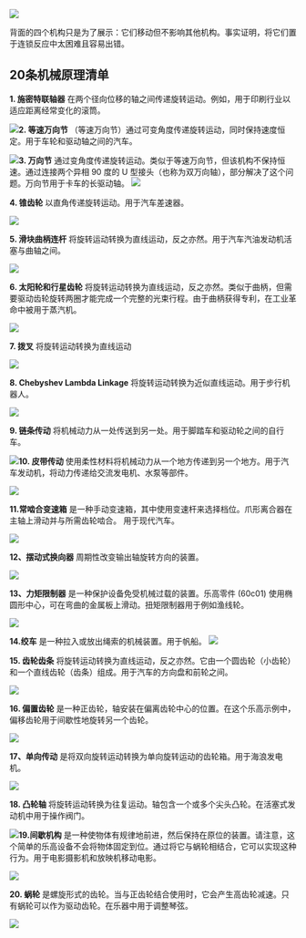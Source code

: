 ![](file:///C:/Users/SMC892C/AppData/Local/Temp/enhtmlclip/mechanical_principles_moving_parts_back.jpg)

背面的四个机构只是为了展示：它们移动但不影响其他机构。事实证明，将它们置于连锁反应中太困难且容易出错。

## 20条机械原理清单

**1. 施密特联轴器**
在两个径向位移的轴之间传递旋转运动。例如，用于印刷行业以适应距离经常变化的滚筒。

![](file:///C:/Users/SMC892C/AppData/Local/Temp/enhtmlclip/mechanical_principles_1.jpg)**2. 等速万向节**
（等速万向节）通过可变角度传递旋转运动，同时保持速度恒定。用于车轮和驱动轴之间的汽车。

![](file:///C:/Users/SMC892C/AppData/Local/Temp/enhtmlclip/mechanical_principles_2.jpg)**3. 万向节**
通过变角度传递旋转运动。类似于等速万向节，但该机构不保持恒速。通过连接两个异相 90 度的 U 型接头（也称为双万向轴），部分解决了这个问题。万向节用于卡车的长驱动轴。
![](file:///C:/Users/SMC892C/AppData/Local/Temp/enhtmlclip/mechanical_principles_3.jpg)

**4. 锥齿轮**
以直角传递旋转运动。用于汽车差速器。

![](file:///C:/Users/SMC892C/AppData/Local/Temp/enhtmlclip/mechanical_principles_4.jpg)

**5. 滑块曲柄连杆**
将旋转运动转换为直线运动，反之亦然。用于汽车汽油发动机活塞与曲轴之间。


![](file:///C:/Users/SMC892C/AppData/Local/Temp/enhtmlclip/mechanical_principles_5.jpg)


**6. 太阳轮和行星齿轮**
将旋转运动转换为直线运动，反之亦然。类似于曲柄，但需要驱动齿轮旋转两圈才能完成一个完整的光束行程。由于曲柄获得专利，在工业革命中被用于蒸汽机。

![](file:///C:/Users/SMC892C/AppData/Local/Temp/enhtmlclip/mechanical_principles_6.jpg)


**7. 拨叉**
将旋转运动转换为直线运动

![](file:///C:/Users/SMC892C/AppData/Local/Temp/enhtmlclip/mechanical_principles_7.jpg)

**8. Chebyshev Lambda Linkage**
将旋转运动转换为近似直线运动。用于步行机器人。

![](file:///C:/Users/SMC892C/AppData/Local/Temp/enhtmlclip/mechanical_principles_8.jpg)

**9. 链条传动**
将机械动力从一处传送到另一处。用于脚踏车和驱动轮之间的自行车。

![](file:///C:/Users/SMC892C/AppData/Local/Temp/enhtmlclip/mechanical_principles_9.jpg)**10. 皮带传动**
使用柔性材料将机械动力从一个地方传递到另一个地方。用于汽车发动机，将动力传递给交流发电机、水泵等部件。

![](file:///C:/Users/SMC892C/AppData/Local/Temp/enhtmlclip/mechanical_principles_10.jpg) 



**11.常啮合变速箱**
是一种手动变速箱，其中使用变速杆来选择档位。爪形离合器在主轴上滑动并与所需齿轮啮合。
用于现代汽车。

![](file:///C:/Users/SMC892C/AppData/Local/Temp/enhtmlclip/mechanical_principles_11.jpg)


**12、摆动式换向器**
周期性改变输出轴旋转方向的装置。

![](file:///C:/Users/SMC892C/AppData/Local/Temp/enhtmlclip/mechanical_principles_12.jpg)

**13、力矩限制器**
是一种保护设备免受机械过载的装置。乐高零件 (60c01) 使用椭圆形中心，可在弯曲的金属板上滑动。扭矩限制器用于例如渔线轮。

![](file:///C:/Users/SMC892C/AppData/Local/Temp/enhtmlclip/mechanical_principles_13.jpg)


**14.绞车**
是一种拉入或放出绳索的机械装置。用于帆船。
![](file:///C:/Users/SMC892C/AppData/Local/Temp/enhtmlclip/mechanical_principles_14.jpg)

**15. 齿轮齿条**
将旋转运动转换为直线运动，反之亦然。它由一个圆齿轮（小齿轮）和一个直线齿轮（齿条）组成。用于汽车的方向盘和前轮之间。

![](file:///C:/Users/SMC892C/AppData/Local/Temp/enhtmlclip/mechanical_principles_15.jpg)



**16. 偏置齿轮**
是一种正齿轮，轴安装在偏离齿轮中心的位置。在这个乐高示例中，偏移齿轮用于间歇性地旋转另一个齿轮。

![](file:///C:/Users/SMC892C/AppData/Local/Temp/enhtmlclip/mechanical_principles_16.jpg)

**17、单向传动**
是将双向旋转运动转换为单向旋转运动的齿轮箱。用于海浪发电机。

![](file:///C:/Users/SMC892C/AppData/Local/Temp/enhtmlclip/mechanical_principles_17.jpg)



**18. 凸轮轴**
将旋转运动转换为往复运动。轴包含一个或多个尖头凸轮。在活塞式发动机中用于操作阀门。

![](file:///C:/Users/SMC892C/AppData/Local/Temp/enhtmlclip/mechanical_principles_18.jpg)**19.间歇机构**
是一种使物体有规律地前进，然后保持在原位的装置。请注意，这个简单的乐高设备不会将物体固定到位。通过将它与蜗轮相结合，它可以实现这种行为。用于电影摄影机和放映机移动电影。

![](file:///C:/Users/SMC892C/AppData/Local/Temp/enhtmlclip/mechanical_principles_19.jpg)

**20. 蜗轮**
是螺旋形式的齿轮。当与正齿轮结合使用时，它会产生高齿轮减速。只有蜗轮可以作为驱动齿轮。在乐器中用于调整琴弦。

![](file:///C:/Users/SMC892C/AppData/Local/Temp/enhtmlclip/mechanical_principles_20.jpg)